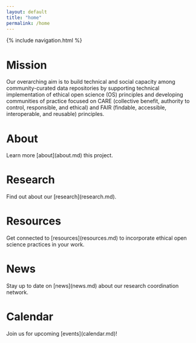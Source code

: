 ```yaml
---
layout: default
title: "home"
permalink: /home
---
```


<style>
  .topnav {
  background-color: #d3d9ed;
  overflow: hidden;
  position: sticky;
  top: 0;
 }
.topnav a {
  float: left;
  text-align: center;
  padding: 14px 16px;
  text-decoration: none;
  font-size: 17px;
 }
.topnav a:hover {
  background-color: #e1e5f0;
  color: #5e72ab;
 }
.topnav a.active {
  background-color: #e1e5f0;
  color: #4860a3;
}
</style>
<!-- div class="topnav">
 <a style="border-right: 1px solid blue;" class="active" href="home">Home</a>
 <a style="border-right: 1px solid blue;" href="about">About</a>
 <a style="border-right: 1px solid blue;" href="research">Research</a> 
 <a style="border-right: 1px solid blue;" href="calendar">Calendar</a>
</div-->

{% include navigation.html %}

<h1> Mission </h1>
Our overarching aim is to build technical and
social capacity among community-curated data repositories by supporting technical
implementation of ethical open science (OS) principles and developing communities of practice focused on CARE (collective benefit, authority to control, responsible, and ethical) and FAIR (findable, accessible, interoperable, and reusable) principles.
<h1> About </h1>
Learn more [about](about.md) this project.
<h1> Research </h1>
Find out about our [research](research.md).
<h1>Resources </h1>
Get connected to [resources](resources.md) to incorporate ethical open science practices in your work.
<h1> News </h1>
Stay up to date on [news](news.md) about our research coordination network.
<h1> Calendar </h1>
Join us for upcoming [events](calendar.md)! 
